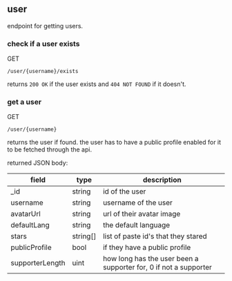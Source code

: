 ## user

endpoint for getting users.

### check if a user exists

<p class="method">GET</p> <code>/user/<span class="var">{username}</span>/exists</code>

[comment]: <> (`GET /user/:username/exists`)

returns `200 OK` if the user exists and `404 NOT FOUND` if it doesn't.

### get a user

<p class="method">GET</p> <code>/user/<span class="var">{username}</span></code>

[comment]: <> (`GET /user/:username`)

returns the user if found. the user has to have a public profile enabled for it to be fetched through the api.

returned JSON body:

| field           | type     | description                                                      |
|-----------------|----------|------------------------------------------------------------------|
| \_id            | string   | id of the user                                                   |
| username        | string   | username of the user                                             |
| avatarUrl       | string   | url of their avatar image                                        |
| defaultLang     | string   | the default language                                             |
| stars           | string[] | list of paste id's that they stared                              |
| publicProfile   | bool     | if they have a public profile                                    |
| supporterLength | uint     | how long has the user been a supporter for, 0 if not a supporter |
